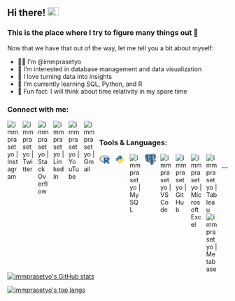 ## Hi there! <img src="https://c.tenor.com/SNL9_xhZl9oAAAAi/waving-hand-joypixels.gif" width="25" height="20" />

### This is the place where I try to figure many things out :monocle_face:

Now that we have that out of the way, let me tell you a bit about myself:
- :man_technologist: I’m @immprasetyo
- :eyes: I’m interested in database management and data visualization
- :smiling_face_with_three_hearts: I love turning data into insights
- :seedling: I’m currently learning SQL, Python, and R
- :zany_face: Fun fact: I will think about time relativity in my spare time

### Connect with me:
[<img align="left" alt="immprasetyo | Instagram" width="25px" src="https://cdn.jsdelivr.net/npm/simple-icons@v3/icons/instagram.svg" style="padding-right:10px;" />](https://instagram.com/immprasetyo)
[<img align="left" alt="immprasetyo | Twitter" width="25px" src="https://cdn.jsdelivr.net/npm/simple-icons@v3/icons/twitter.svg" style="padding-right:10px;" />](https://twitter.com/in/imamprasetyo)
[<img align="left" alt="immprasetyo | Stack Overflow" width="25px" src="https://cdn.jsdelivr.net/npm/simple-icons@v3/icons/stackoverflow.svg" style="padding-right:10px;" />](https://stackoverflow.com/users/18983641/immprasetyo)
[<img align="left" alt="immprasetyo | LinkedIn" width="25px" src="https://cdn.jsdelivr.net/npm/simple-icons@v3/icons/linkedin.svg" style="padding-right:10px;" />](https://linkedin.com/in/imamprasetyo)
[<img align="left" alt="immprasetyo | YouTube" width="25px" src="https://cdn.jsdelivr.net/npm/simple-icons@v3/icons/youtube.svg" style="padding-right:10px;" />](https://youtube.com/channel/UCvWfjoT6akC8rdUZslq1Onw)
[<img align="left" alt="immprasetyo | Gmail" width="25px" src="https://cdn.jsdelivr.net/npm/simple-icons@v3/icons/gmail.svg" style="padding-right:10px;" />](mailto:mmprsty@gmail.com)
   <br />

### Tools & Languages:
[<img align="left" alt="immprasetyo | R" width="25px" src="https://raw.githubusercontent.com/github/explore/80688e429a7d4ef2fca1e82350fe8e3517d3494d/topics/r/r.png" style="padding-right:10px;" />](https://r-project.org)
[<img align="left" alt="immprasetyo | Python" width="25px" src="https://raw.githubusercontent.com/github/explore/80688e429a7d4ef2fca1e82350fe8e3517d3494d/topics/python/python.png" style="padding-right:10px;" />](https://python.org)
[<img align="left" alt="immprasetyo | MySQL" width="25px" src="https://www.mysql.com/common/logos/logo-mysql-170x115.png" style="padding-right:10px;" />](https://mysql.com)
[<img align="left" alt="immprasetyo | PostgreSQL" width="25px" src="https://raw.githubusercontent.com/github/explore/80688e429a7d4ef2fca1e82350fe8e3517d3494d/topics/postgresql/postgresql.png" style="padding-right:10px;" />](https://postgresql.org)
[<img align="left" alt="immprasetyo | VS Code" width="25px" src="https://code.visualstudio.com/assets/images/code-stable.png" style="padding-right:10px;" />](https://code.visualstudio.com)
[<img align="left" alt="immprasetyo | GitHub" width="25px" src="https://upload.wikimedia.org/wikipedia/commons/9/95/Font_Awesome_5_brands_github.svg" style="padding-right:10px;" />](https://github.com)
[<img align="left" alt="immprasetyo | Microsoft Excel" width="25px" src="https://upload.wikimedia.org/wikipedia/commons/3/34/Microsoft_Office_Excel_%282019%E2%80%93present%29.svg" style="padding-right:10px;" />](https://microsoft.com/en-us/microsoft-365/excel)
[<img align="left" alt="immprasetyo | Tableau" width="25px" src="https://avatars.githubusercontent.com/u/828667?s=200&v=4" style="padding-right:10px;" />](https://tableau.com)
[<img align="left" alt="immprasetyo | Metabase" width="25px" src="https://symbols.getvecta.com/stencil_88/65_metabase-icon.26a19ed6d9.svg" style="padding-right:10px;" />](https://metabase.com)
   <br />

---

[![immprasetyo's GitHub stats](https://github-readme-stats.vercel.app/api?username=immprasetyo&show_icons=true&hide_border=true&theme=dracula)](https://github.com/immprasetyo)
   <br />

[![immprasetyo's top langs](https://github-readme-stats.vercel.app/api/top-langs/?username=immprasetyo&layout=compact)](https://github.com/immprasetyo)


<!---
immprasetyo/immprasetyo is a ✨ special ✨ repository because its `README.md` (this file) appears on your GitHub profile.
You can click the Preview link to take a look at your changes.
--->
